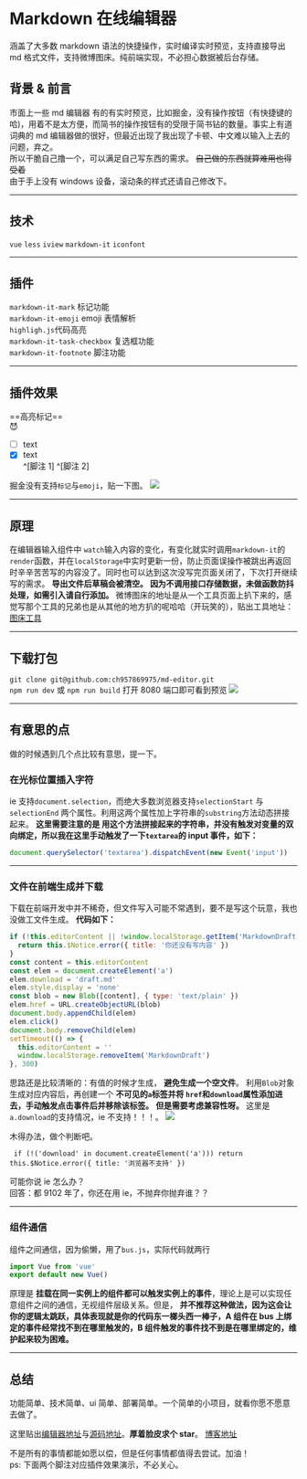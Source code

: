 # Markdown 在线编辑器

涵盖了大多数 markdown 语法的快捷操作，实时编译实时预览，支持直接导出 md 格式文件，支持微博图床。纯前端实现，不必担心数据被后台存储。

## 背景 & 前言

市面上一些 md 编辑器 有的有实时预览，比如掘金，没有操作按钮（有快捷键的哈)，用着不是太方便，而简书的操作按钮有的受限于简书钻的数量。事实上有道词典的 md 编辑器做的很好，但最近出现了我出现了卡顿、中文难以输入上去的问题，弃之。  
所以干脆自己撸一个，可以满足自己写东西的需求。 ~~自己做的东西就算难用也得受着~~  
由于手上没有 windows 设备，滚动条的样式还请自己修改下。

---

## 技术

`vue` `less` `iview` `markdown-it` `iconfont`

---

## 插件

`markdown-it-mark` 标记功能  
 `markdown-it-emoji` emoji 表情解析  
`highligh.js`代码高亮  
`markdown-it-task-checkbox` 复选框功能  
`markdown-it-footnote` 脚注功能

---

## 插件效果

==高亮标记==  
:smiling_imp:

- [ ] text
- [x] text  
      ^[脚注 1] ^[脚注 2]

掘金没有支持`标记`与`emoji`，贴一下图。
![](https://ws1.sinaimg.cn/mw690/0072Lfvtly1g08743vn20j302a03i0sl.jpg)

---

## 原理

在编辑器输入组件中 `watch`输入内容的变化，有变化就实时调用`markdown-it`的`render`函数，并在`localStorage`中实时更新一份，防止页面误操作被跳出再返回时辛辛苦苦写的内容没了。同时也可以达到这次没写完页面关闭了，下次打开继续写的需求。 **导出文件后草稿会被清空。**
**因为不调用接口存储数据，未做函数防抖处理，如需引入请自行添加。**
微博图床的地址是从一个工具页面上扒下来的，感觉写那个工具的兄弟也是从其他的地方扒的呢哈哈（开玩笑的），贴出工具地址：[图床工具](http://tool.mkblog.cn/tuchuang/)

---

## 下载打包

`git clone git@github.com:ch957869975/md-editor.git`  
 `npm run dev` 或 `npm run build`
打开 8080 端口即可看到预览
![](https://ws1.sinaimg.cn/mw690/0072Lfvtly1g081m8s9w9j32cm1l2qbc.jpg)

---

## 有意思的点

做的时候遇到几个点比较有意思，提一下。

### 在光标位置插入字符

ie 支持`document.selection`，而绝大多数浏览器支持`selectionStart` 与 `selectionEnd` 两个属性。利用这两个属性加上字符串的`substring`方法动态拼接起来。 **这里需要注意的是 用这个方法拼接起来的字符串，并没有触发对变量的双向绑定，所以我在这里手动触发了一下`textarea`的 input 事件，如下：**

```js
document.querySelector('textarea').dispatchEvent(new Event('input'))
```

---

### 文件在前端生成并下载

下载在前端开发中并不稀奇，但文件写入可能不常遇到，要不是写这个玩意，我也没做工文件生成。
**代码如下：**

```js
if (!this.editorContent || !window.localStorage.getItem('MarkdownDraft')) {
  return this.$Notice.error({ title: '你还没有写内容' })
}
const content = this.editorContent
const elem = document.createElement('a')
elem.download = 'draft.md'
elem.style.display = 'none'
const blob = new Blob([content], { type: 'text/plain' })
elem.href = URL.createObjectURL(blob)
document.body.appendChild(elem)
elem.click()
document.body.removeChild(elem)
setTimeout(() => {
  this.editorContent = ''
  window.localStorage.removeItem('MarkdownDraft')
}, 300)
```

思路还是比较清晰的：有值的时候才生成， **避免生成一个空文件**。 利用`Blob`对象生成对应内容后，再创建一个 **不可见的`a`标签并将 `href`和`download`属性添加进去，手动触发点击事件后并移除该标签。**
**但是需要考虑兼容性呀。**
这里是`a.download`的支持情况，ie 不支持！！！。
![](https://ws1.sinaimg.cn/mw690/0072Lfvtly1g0865h55q4j30z20ay40d.jpg)

木得办法，做个判断吧。

```
 if (!('download' in document.createElement('a'))) return this.$Notice.error({ title: '浏览器不支持' })
```

可能你说 ie 怎么办？  
回答：都 9102 年了，你还在用 ie，不抛弃你抛弃谁？？

---

### 组件通信

组件之间通信，因为偷懒，用了`bus.js`，实际代码就两行

```js
import Vue from 'vue'
export default new Vue()
```

原理是 **挂载在同一实例上的组件都可以触发实例上的事件**，理论上是可以实现任意组件之间的通信，无视组件层级关系。但是， **并不推荐这种做法，因为这会让你的逻辑太跳跃，具体表现就是你的代码东一榔头西一棒子，A 组件在 bus 上绑定的事件经常找不到在哪里触发的，B 组件触发的事件找不到是在哪里绑定的，维护起来较为困难。**

---

## 总结

功能简单、技术简单、ui 简单、部署简单。一个简单的小项目，就看你愿不愿意去做了。

这里贴出[编辑器地址](https://ch957869975.github.io/md-editor/dist/)与[源码地址](https://github.com/ch957869975/md-editor)。**厚着脸皮求个 star**。
[博客地址](https://ch957869975.github.io/hexo-blog/)

不是所有的事情都能如愿以偿，但是任何事情都值得去尝试。加油！  
ps: 下面两个脚注对应插件效果演示，不必关心。
